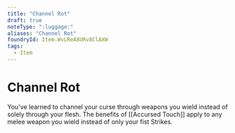 ```yaml
---
title: "Channel Rot"
draft: true
noteType: ":luggage:"
aliases: "Channel Rot"
foundryId: Item.WvLReA8URv8ClAXW
tags:
  - Item
---
```


# Channel Rot

You've learned to channel your curse through weapons you wield instead of solely through your flesh. The benefits of [[Accursed Touch]] apply to any melee weapon you wield instead of only your fist Strikes.
